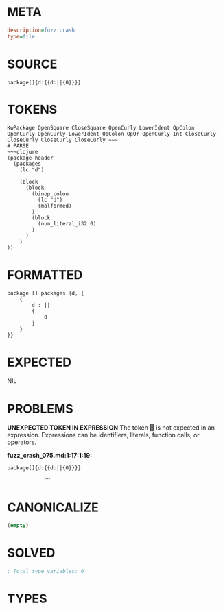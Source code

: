 # META
~~~ini
description=fuzz crash
type=file
~~~
# SOURCE
~~~roc
package[]{d:{{d:||{0}}}}
~~~
# TOKENS
~~~text
KwPackage OpenSquare CloseSquare OpenCurly LowerIdent OpColon OpenCurly OpenCurly LowerIdent OpColon OpOr OpenCurly Int CloseCurly CloseCurly CloseCurly CloseCurly ~~~
# PARSE
~~~clojure
(package-header
  (packages
    (lc "d")

    (block
      (block
        (binop_colon
          (lc "d")
          (malformed)
        )
        (block
          (num_literal_i32 0)
        )
      )
    )
))
~~~
# FORMATTED
~~~roc
package [] packages {d, {
	{
		d : ||
		{
			0
		}
	}
}}
~~~
# EXPECTED
NIL
# PROBLEMS
**UNEXPECTED TOKEN IN EXPRESSION**
The token **||** is not expected in an expression.
Expressions can be identifiers, literals, function calls, or operators.

**fuzz_crash_075.md:1:17:1:19:**
```roc
package[]{d:{{d:||{0}}}}
```
                ^^


# CANONICALIZE
~~~clojure
(empty)
~~~
# SOLVED
~~~clojure
; Total type variables: 0
~~~
# TYPES
~~~roc
~~~
